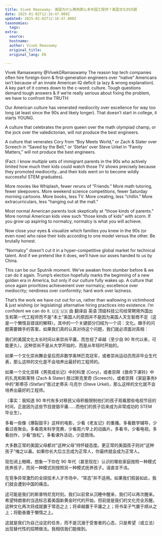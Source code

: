 ```yaml
---
title: Vivek Rmaswamy- 美国为什么聘用那么多外国工程师？美国文化的问题
date: 2025-01-02T12:16:47.000Z
updated: 2025-02-02T12:16:47.000Z
taxonomies:
  tags:
extra:
  source: 
  hostname: 
  author: Vivek Rmasowmy
  original_title: 
  original_lang: EN

---
```



Vivek Ramaswamy
@VivekGRamaswamy
The reason top tech companies often hire foreign-born & first-generation engineers over “native” Americans isn’t because of an innate American IQ deficit (a lazy & wrong explanation). A key part of it comes down to the c-word: culture. Tough questions demand tough answers & if we’re really serious about fixing the problem, we have to confront the TRUTH:

Our American culture has venerated mediocrity over excellence for way too long (at least since the 90s and likely longer). That doesn’t start in college, it starts YOUNG.

A culture that celebrates the prom queen over the math olympiad champ, or the jock over the valedictorian, will not produce the best engineers.

A culture that venerates Cory from “Boy Meets World,” or Zach & Slater over Screech in “Saved by the Bell,” or ‘Stefan’ over Steve Urkel in “Family Matters,” will not produce the best engineers.

(Fact: I know *multiple* sets of immigrant parents in the 90s who actively limited how much their kids could watch those TV shows precisely because they promoted mediocrity…and their kids went on to become wildly successful STEM graduates).

More movies like Whiplash, fewer reruns of “Friends.” More math tutoring, fewer sleepovers. More weekend science competitions, fewer Saturday morning cartoons. More books, less TV. More creating, less “chillin.” More extracurriculars, less “hanging out at the mall.”

Most normal American parents look skeptically at “those kinds of parents.” More normal American kids view such “those kinds of kids” with scorn. If you grow up aspiring to normalcy, normalcy is what you will achieve.

Now close your eyes & visualize which families you knew in the 90s (or even now) who raise their kids according to one model versus the other. Be brutally honest.

“Normalcy” doesn’t cut it in a hyper-competitive global market for technical talent. And if we pretend like it does, we’ll have our asses handed to us by China.

This can be our Sputnik moment. We’ve awaken from slumber before & we can do it again. Trump’s election hopefully marks the beginning of a new golden era in America, but only if our culture fully wakes up. A culture that once again prioritizes achievement over normalcy; excellence over mediocrity; nerdiness over conformity; hard work over laziness.

That’s the work we have cut out for us, rather than wallowing in victimhood & just wishing (or legislating) alternative hiring practices into existence. I’m confident we can do it. 🇺🇸 🇺🇸
由
翻译自 英语
顶级科技公司经常聘用外国出生和第一代工程师而不是“本土”美国人的原因并不是因为美国人天生智商不足（这是一个懒惰且错误的解释）。其中的一个关键部分归结为一个词：文化。棘手的问题需要棘手的答案，如果我们真的认真对待这个问题，我们就必须面对真相：

我们的美国文化太长时间以来崇尚平庸，而忽视了卓越（至少自 90 年代以来，可能更久）。这种崇尚不是从大学开始的，而是从年轻时开始的。

如果一个文化崇尚舞会皇后而非数学奥林匹克冠军，或者崇尚运动员而非毕业生代表，那么这样的文化是不会培养出最好的工程师的。

如果一个文化崇拜《男孩成长记》中的科里 (Cory)，或者崇拜《救命下课铃》中的扎克和斯莱特 (Zach & Slater) 胜过斯克里奇 (Screech)，或者崇拜《家庭事务》中的“斯蒂芬 (Stefan)”胜过史蒂夫·乌克尔 (Steve Urkel)，那么这样的文化就不会培养出最好的工程师。

（事实：我知道 90 年代有多对移民父母积极限制他们的孩子观看那些电视节目的时间，正是因为这些节目提倡平庸……而他们的孩子后来成为非常成功的 STEM 毕业生）。

多看一些像《爆裂鼓手》这样的电影，少看《老友记》的重播。多看数学辅导，少看过夜聚会。多看周末科学竞赛，少看周六早上的动画片。多看书，少看电视。多看创作，少看“放松”。多看课外活动，少逛商场。

大多数正常的美国父母都对“这种父母”持怀疑态度。更正常的美国孩子则对“这种孩子”嗤之以鼻。如果你长大后立志成为正常人，你最终就会成为正常人。

现在闭上眼睛，想象一下你在 90 年代（甚至现在）认识的哪些家庭按照一种模式抚养孩子，而另一种模式则按照另一种模式抚养孩子。请直言不讳。

在竞争异常激烈的全球技术人才市场中，“常态”并不适用。如果我们假装如此，我们就会遭到中国的痛击。

这可能是我们的斯普特尼克时刻。我们以前曾从沉睡中醒来，我们可以再次醒来。希望特朗普的当选标志着美国新黄金时代的开始，但前提是我们的文化完全苏醒。这种文化再次将成就置于常态之上；将卓越置于平庸之上；将书呆子气置于顺从之上；将勤奋置于懒惰之上。

这就是我们为自己设定的任务，而不是沉溺于受害者的心态，只是希望（或立法）出现替代性的招聘做法。我相信我们能做到。
